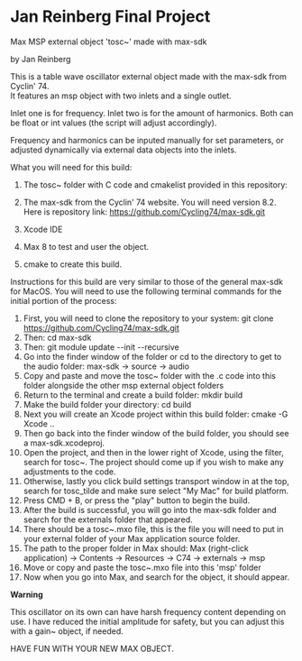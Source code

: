 # Jan Reinberg Final Project


 Max MSP external object 'tosc~' made with max-sdk
 
 by Jan Reinberg
 
 This is a table wave oscillator external object made with the max-sdk from Cyclin' 74.  
 It features an msp object with two inlets and a single outlet.  
 
 Inlet one is for frequency.
 Inlet two is for the amount of harmonics.
 Both can be float or int values (the script will adjust accordingly).
 
 Frequency and harmonics can be inputed manually for set parameters, or adjusted dynamically via external data objects into the inlets.
 
 What you will need for this build:
 1. The tosc~ folder with C code and cmakelist provided in this repository:
 2. The max-sdk from the Cyclin' 74 website.  You will need version 8.2.
    Here is repository link: https://github.com/Cycling74/max-sdk.git
    
 3. Xcode IDE
 4. Max 8 to test and user the object.
 5. cmake to create this build.

    
 Instructions for this build are very similar to those of the general max-sdk for MacOS.
 You will need to use the following terminal commands for the initial portion of the process:
 
 1. First, you will need to clone the repository to your system:
    git clone https://github.com/Cycling74/max-sdk.git
 2. Then:
    cd max-sdk
 3. Then:
    git module update --init --recursive
 4. Go into the finder window of the folder or cd to the directory to get to the audio folder:
    max-sdk -> source -> audio
 5. Copy and paste and move the tosc~ folder with the .c code into this folder alongside the other msp external object folders
 6. Return to the terminal and create a build folder:
    mkdir build
 7. Make the build folder your directory:
    cd build
 8. Next you will create an Xcode project within this build folder:
    cmake -G Xcode ..
 9. Then go back into the finder window of the build folder, you should see a max-sdk.xcodeproj.
 10. Open the project, and then in the lower right of Xcode, using the filter, search for tosc~.  The project should come up if you wish to make any adjustments to the code.
 11. Otherwise, lastly you click build settings transport window in at the top, search for tosc_tilde and make sure select "My Mac" for build platform.
 12. Press CMD + B, or press the "play" button to begin the build.  
 13. After the build is successful, you will go into the max-sdk folder and search for the externals folder that appeared.
 14. There should be a tosc~.mxo file, this is the file you will need to put in your external folder of your Max application source folder.
 15. The path to the proper folder in Max should: 
    Max (right-click application) -> Contents -> Resources -> C74 -> externals -> msp
 16. Move or copy and paste the tosc~.mxo file into this 'msp' folder
 17. Now when you go into Max, and search for the object, it should appear.
 
 **Warning**
 
 This oscillator on its own can have harsh frequency content depending on use.  I have reduced the initial amplitude for safety, but you can adjust this with a gain~ object, if needed.
 
 HAVE FUN WITH YOUR NEW MAX OBJECT.
    
 
 
 
 
 
